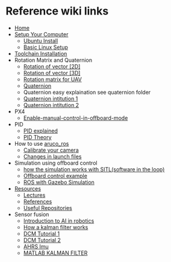 # Reference wiki links

* ​[Home](https://github.com/AerialRobotics-IITK/Wiki/wiki)​
* ​[Setup Your Computer](https://github.com/AerialRobotics-IITK/Wiki/wiki/Setup-Your-Computer)​
  * ​[Ubuntu Install](https://github.com/AerialRobotics-IITK/Wiki/wiki/Ubuntu_install)​
  * ​[Basic Linux Setup](https://github.com/AerialRobotics-IITK/Wiki/wiki/Basic_Linux_setup)​
* ​[Toolchain Installation](https://github.com/AerialRobotics-IITK/Wiki/wiki/PX4-Toolchain-Installation)​
* Rotation Matrix and Quaternion
  * ​[Rotation of vector \[2D\]](https://github.com/AerialRobotics-IITK/Wiki/wiki/Rotation-of-vector-[2D])​
  * ​[Rotation of vector \[3D\]](https://github.com/AerialRobotics-IITK/Wiki/wiki/Rotation-of-vector-[3D])​
  * ​[Rotation matrix for UAV](https://github.com/AerialRobotics-IITK/Wiki/blob/master/AE321_EqMotion.pdf)​
  * ​[Quaternion](https://github.com/AerialRobotics-IITK/Wiki/blob/master/Quaternion%20lecture.pdf)​
  * Quaternion easy explaination see quaternion folder
  * ​[Quaternion intitution 1](https://www.youtube.com/watch?v=d4EgbgTm0Bg)​
  * ​[Quaternion intitution 2](https://www.youtube.com/watch?v=zjMuIxRvygQ)​
* PX4
  * ​[Enable-manual-control-in-offboard-mode](https://github.com/AerialRobotics-IITK/Wiki/wiki/Enable-manual-control-in-offboard-mode-[PX4])​
* PID
  * ​[PID explained](https://www.youtube.com/watch?v=4Y7zG48uHRo)​
  * ​[PID Theory](https://youtu.be/UR0hOmjaHp0?t=215)​
* How to use [aruco\_ros](https://github.com/AerialRobotics-IITK/aruco_ros)​
  * ​[Calibrate your camera](https://github.com/AerialRobotics-IITK/Wiki/wiki/Camera-Calibration)
  * ​[Changes in launch files](https://github.com/AerialRobotics-IITK/Wiki/wiki/launch-files)​
* Simulation using offboard control
  * ​[how the simulation works with SITL\(software in the loop\)](https://github.com/AerialRobotics-IITK/Wiki/wiki/Gazebo-Simulation-with-iris)​
  * ​[Offboard control example](https://dev.px4.io/en/ros/mavros_offboard.html)​
  * ​[ROS with Gazebo Simulation](https://dev.px4.io/en/simulation/ros_interface.html)​
* ​[Resources](https://github.com/AerialRobotics-IITK/Wiki/wiki/Resources)​
  * ​[Lectures](https://github.com/AerialRobotics-IITK/Wiki/wiki/Lecture-Slides)​
  * ​[References](https://github.com/AerialRobotics-IITK/Wiki/wiki/References)​
  * ​[Useful Repositories](https://github.com/AerialRobotics-IITK/Wiki/wiki/Useful-Repositories)​
* Sensor fusion
  * ​[Introduction to AI in robotics](https://classroom.udacity.com/courses/cs373)​
  * ​[How a kalman filter works](http://www.bzarg.com/p/how-a-kalman-filter-works-in-pictures/)​
  * ​[DCM Tutorial 1](http://www.starlino.com/wp-content/uploads/data/dcm_tutorial/Starlino_DCM_Tutorial_01.pdf)​
  * ​[DCM Tutorial 2](http://www.starlino.com/dcm_tutorial.html)​
  * ​[AHRS Imu](http://x-io.co.uk/open-source-imu-and-ahrs-algorithms/)​
  * ​[MATLAB KALMAN FILTER](https://www.youtube.com/watch?v=mwn8xhgNpFY&list=PLn8PRpmsu08pzi6EMiYnR-076Mh-q3tWr)​

